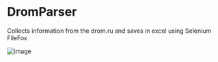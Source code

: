 # DromParser
Collects information from the drom.ru and saves in excel using Selenium FileFox

![image](https://user-images.githubusercontent.com/80702802/143253612-74d35605-85b2-4039-80db-46297e5e79fb.png)
